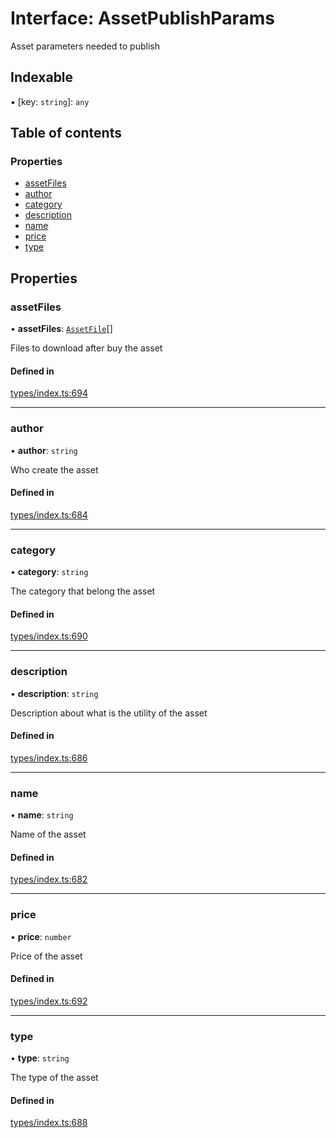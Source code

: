# Interface: AssetPublishParams

Asset parameters needed to publish

## Indexable

▪ [key: `string`]: `any`

## Table of contents

### Properties

- [assetFiles](AssetPublishParams.md#assetfiles)
- [author](AssetPublishParams.md#author)
- [category](AssetPublishParams.md#category)
- [description](AssetPublishParams.md#description)
- [name](AssetPublishParams.md#name)
- [price](AssetPublishParams.md#price)
- [type](AssetPublishParams.md#type)

## Properties

### assetFiles

• **assetFiles**: [`AssetFile`](AssetFile.md)[]

Files to download after buy the asset

#### Defined in

[types/index.ts:694](https://github.com/nevermined-io/react-components/blob/30dad8d/catalog/src/types/index.ts#L694)

___

### author

• **author**: `string`

Who create the asset

#### Defined in

[types/index.ts:684](https://github.com/nevermined-io/react-components/blob/30dad8d/catalog/src/types/index.ts#L684)

___

### category

• **category**: `string`

The category that belong the asset

#### Defined in

[types/index.ts:690](https://github.com/nevermined-io/react-components/blob/30dad8d/catalog/src/types/index.ts#L690)

___

### description

• **description**: `string`

Description about what is the utility of the asset

#### Defined in

[types/index.ts:686](https://github.com/nevermined-io/react-components/blob/30dad8d/catalog/src/types/index.ts#L686)

___

### name

• **name**: `string`

Name of the asset

#### Defined in

[types/index.ts:682](https://github.com/nevermined-io/react-components/blob/30dad8d/catalog/src/types/index.ts#L682)

___

### price

• **price**: `number`

Price of the asset

#### Defined in

[types/index.ts:692](https://github.com/nevermined-io/react-components/blob/30dad8d/catalog/src/types/index.ts#L692)

___

### type

• **type**: `string`

The type of the asset

#### Defined in

[types/index.ts:688](https://github.com/nevermined-io/react-components/blob/30dad8d/catalog/src/types/index.ts#L688)
